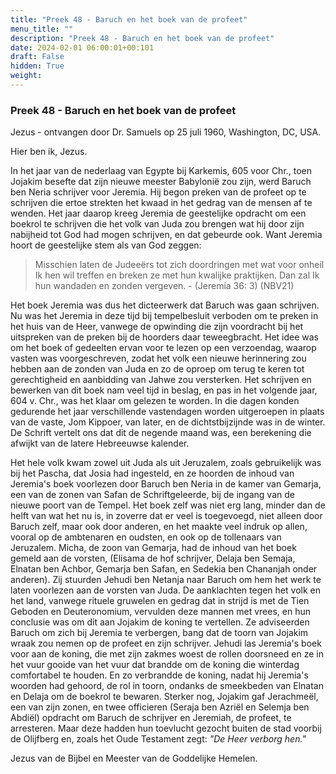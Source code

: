 ```yaml
---
title: "Preek 48 - Baruch en het boek van de profeet"
menu_title: ""
description: "Preek 48 - Baruch en het boek van de profeet"
date: 2024-02-01 06:00:01+00:101
draft: False
hidden: True
weight:
---
```

### Preek 48 - Baruch en het boek van de profeet

Jezus - ontvangen door Dr. Samuels op 25 juli 1960, Washington, DC, USA.

Hier ben ik, Jezus.

In het jaar van de nederlaag van Egypte bij Karkemis, 605 voor Chr., toen Jojakim besefte dat zijn nieuwe meester Babylonië zou zijn, werd Baruch ben Neria schrijver voor Jeremia. Hij begon preken van de profeet op te schrijven die ertoe strekten het kwaad in het gedrag van de mensen af te wenden. Het jaar daarop kreeg Jeremia de geestelijke opdracht om een boekrol te schrijven die het volk van Juda zou brengen wat hij door zijn nabijheid tot God had mogen schrijven, en dat gebeurde ook. Want Jeremia hoort de geestelijke stem als van God zeggen:

> Misschien laten de Judeeërs tot zich doordringen met wat voor onheil Ik hen wil treffen en breken ze met hun kwalijke praktijken. Dan zal Ik hun wandaden en zonden vergeven. - (Jeremia 36: 3) (NBV21)

Het boek Jeremia was dus het dicteerwerk dat Baruch was gaan schrijven. Nu was het Jeremia in deze tijd bij tempelbesluit verboden om te preken in het huis van de Heer, vanwege de opwinding die zijn voordracht bij het uitspreken van de preken bij de hoorders daar teweegbracht. Het idee was om het boek of gedeelten ervan voor te lezen op een verzoendag, waarop vasten was voorgeschreven, zodat het volk een nieuwe herinnering zou hebben aan de zonden van Juda en zo de oproep om terug te keren tot gerechtigheid en aanbidding van Jahwe zou versterken. Het schrijven en bewerken van dit boek nam veel tijd in beslag, en pas in het volgende jaar, 604 v. Chr., was het klaar om gelezen te worden. In die dagen konden gedurende het jaar verschillende vastendagen worden uitgeroepen in plaats van de vaste, Jom Kippoer, van later, en de dichtstbijzijnde was in de winter. De Schrift vertelt ons dat dit de negende maand was, een berekening die afwijkt van de latere Hebreeuwse kalender.

Het hele volk kwam zowel uit Juda als uit Jeruzalem, zoals gebruikelijk was bij het Pascha, dat Josia had ingesteld, en ze hoorden de inhoud van Jeremia's boek voorlezen door Baruch ben Neria in de kamer van Gemarja, een van de zonen van Safan de Schriftgeleerde, bij de ingang van de nieuwe poort van de Tempel. Het boek zelf was niet erg lang, minder dan de helft van wat het nu is, in zoverre dat er veel is toegevoegd, niet alleen door Baruch zelf, maar ook door anderen, en het maakte veel indruk op allen, vooral op de ambtenaren en oudsten, en ook op de tollenaars van Jeruzalem. Micha, de zoon van Gemarja, had de inhoud van het boek gemeld aan de vorsten, (Elisama de hof schrijver, Delaja ben Semaja, Elnatan ben Achbor, Gemarja ben Safan, en Sedekia ben Chananjah onder anderen). Zij stuurden Jehudi ben Netanja naar Baruch om hem het werk te laten voorlezen aan de vorsten van Juda. De aanklachten tegen het volk en het land, vanwege rituele gruwelen en gedrag dat in strijd is met de Tien Geboden en Deuteronomium, vervulden deze mannen met vrees, en hun conclusie was om dit aan Jojakim de koning te vertellen. Ze adviseerden Baruch om zich bij Jeremia te verbergen, bang dat de toorn van Jojakim wraak zou nemen op de profeet en zijn schrijver. Jehudi las Jeremia's boek voor aan de koning, die met zijn zakmes woest de rollen doorsneed en ze in het vuur gooide van het vuur dat brandde om de koning die winterdag comfortabel te houden. En zo verbrandde de koning, nadat hij Jeremia's woorden had gehoord, de rol in toorn, ondanks de smeekbeden van Elnatan en Delaja om de boekrol te bewaren. Sterker nog, Jojakim gaf Jerachmeël, een van zijn zonen, en twee officieren (Seraja ben Azriël en Selemja ben Abdiël) opdracht om Baruch de schrijver en Jeremiah, de profeet, te arresteren. Maar deze hadden hun toevlucht gezocht buiten de stad voorbij de Olijfberg en, zoals het Oude Testament zegt: *"De Heer verborg hen."*

Jezus van de Bijbel en Meester van de Goddelijke Hemelen.
